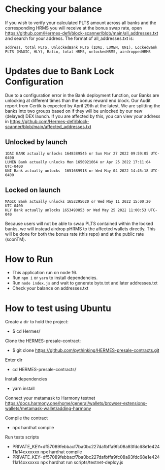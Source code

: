 # Checking your balance
If you wish to verify your calculated PLTS amount across all banks and the corresponding HRMS you will receive at the bonus swap rate, open https://github.com/Hermes-defi/block-scanner/blob/main/all_addresses.txt and search for your address.
The format of all_addresses.txt is:

`address, total PLTS, UnlockedBank PLTS (1DAI, LUMEN, UNI), LockedBank PLTS (MAGIC, HLY), Ratio, total HRMS, unlockedHRMS, airdroppedHRMS`

# Updates due to Bank Lock Configuration
Due to a configuration error in the Bank deployment function, our Banks are unlocking at different times than the bonus reward end block. Our Audit report from Certik is expected by April 29th at the latest. We are splitting the banks into two groups based on if they will be unlocked by our new (delayed) DEX launch. If you are affected by this, you can view your address in https://github.com/Hermes-defi/block-scanner/blob/main/affected_addresses.txt

## Unlocked by launch
```
1DAI BANK actually unlocks 1648389545 or Sun Mar 27 2022 09:59:05 UTC-0400
LUMEN Bank actually unlocks Mon 1650921064 or Apr 25 2022 17:11:04 UTC-0400
UNI Bank actually unlocks  1651689918 or Wed May 04 2022 14:45:18 UTC-0400
```
## Locked on launch
```
MAGIC Bank actually unlocks 1652295620 or Wed May 11 2022 15:00:20 UTC-0400
HLY Bank actually unlocks 1653490853 or Wed May 25 2022 11:00:53 UTC-040
```
Because users will not be able to swap PLTS contained within the locked banks, we will instead airdrop pHRMS to the affected wallets directly. This will be done for both the bonus rate (this repo) and at the public rate (soonTM).

# How to Run

- This application run on node 16.
- Run `npm i` or `yarn` to install dependencies.
- Run `node index.js` and wait to generate bytx.txt and later addresses.txt
- Check your balance on addresses.txt

# How to test using Ubuntu

Create a dir to hold the project:
 - $ cd Hermes/

Clone the HERMES-presale-contract:
 - $ git clone https://github.com/pythinking/HERMES-presale-contracts.git

Enter dir
 - cd HERMES-presale-contracts/

Install dependencies
 - yarn install

Connect your metamask to Harmony testnet
https://docs.harmony.one/home/general/wallets/browser-extensions-wallets/metamask-wallet/adding-harmony



Compile the contract
 - npx hardhat compile

Run tests scripts

 - PRIVATE_KEY=df57089febbacf7ba0bc227dafbffa9fc08a93fdc68e1e42411a14exxxxxx npx hardhat compile
 - PRIVATE_KEY=df57089febbacf7ba0bc227dafbffa9fc08a93fdc68e1e42411a14xxxxxxx npx hardhat run scripts/testnet-deploy.js 

